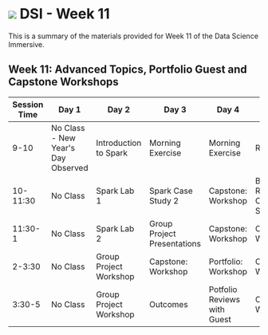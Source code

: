 # ![](https://ga-dash.s3.amazonaws.com/production/assets/logo-9f88ae6c9c3871690e33280fcf557f33.png) DSI - Week 11

This is a summary of the materials provided for Week 11 of the Data Science Immersive.

## Week 11: Advanced Topics, Portfolio Guest and Capstone Workshops

Session Time | Day 1 | Day 2 | Day 3 | Day 4 | Day 5
 --- | --- | --- | --- | ---  | ---
9-10 |  No Class - New Year's Day Observed  | Introduction to Spark                           | Morning Exercise    | Morning Exercise            | Reflection
10-11:30 | No Class                         | Spark Lab 1    | Spark Case Study 2         | Capstone: Workshop          | Big Data Review: Case Study
11:30-1 | No Class                          | Spark  Lab 2                                    | Group Project Presentations   | Capstone: Workshop          | Capstone: Workshop
2-3:30 | No Class                           | Group Project Workshop                                                | Capstone: Workshop  | Portfolio: Workshop         | Capstone: Workshop
3:30-5 | No Class                           | Group Project Workshop                                                   | Outcomes            | Potfolio Reviews with Guest | Capstone: Workshop


